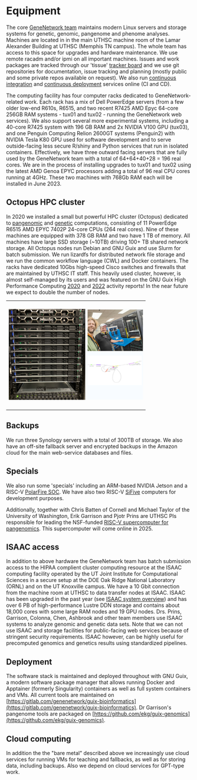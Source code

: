 # Equipment

The core [GeneNetwork team](https://github.com/genenetwork/) maintains modern Linux servers and storage systems for genetic, genomic, pangenome and phenome analyses.
Machines are located in in the main UTHSC machine room of the Lamar Alexander Building at UTHSC (Memphis TN campus).
The whole team has access to this space for upgrades and hardware maintenance.
We use remote racadm and/or ipmi on all important machines.
Issues and work packages are tracked through our 'tissue' [tracker board](https://issues.genenetwork.org/) and we use git repositories for documentation, issue tracking and planning (mostly public and some private repos available on request).
We also run [continuous integration](https://ci.genenetwork.org/) and [continuous deployment](https://cd.genenetwork.org/) services online (CI and CD).

The computing facility has four computer racks dedicated to GeneNetwork-related work.
Each rack has a mix of Dell PowerEdge servers (from a few older low-end R610s, R6515, and two recent R7425 AMD Epyc 64-core 256GB RAM systems - tux01 and tux02 - running the GeneNetwork web services).
We also support several more experimental systems, including a 40-core R7425 system with 196 GB RAM and 2x NVIDIA V100 GPU (tux03), and one Penguin Computing Relion 2600GT systems (Penguin2) with NVIDIA Tesla K80 GPU used for software development and to serve outside-facing less secure R/shiny and Python services that run in isolated containers. Effectively, we have three outward facing servers that are fully used by the GeneNetwork team with a total of 64+64+40+28 = 196 real cores.
We are in the process of installing upgrades to tux01 and tux02 using the latest AMD Genoa EPYC processors adding a total of 96 real CPU cores running at 4GHz. These two machines with 768Gb RAM each will be installed in June 2023.

## Octopus HPC cluster

In 2020 we installed a small but powerful HPC cluster (Octopus) dedicated to [pangenomic](https://www.biorxiv.org/content/10.1101/2021.11.10.467921v1) and [genetic](https://genenetwork.org/) computations, consisting of 11 PowerEdge R6515 AMD EPYC 7402P 24-core CPUs (264 real cores).
Nine of these machines are equipped with 378 GB RAM and two have 1 TB of memory.
All machines have large SSD storage (~10TB) driving 100+ TB shared network storage.
All Octopus nodes run Debian and GNU Guix and use Slurm for batch submission.
We run lizardfs for distributed network file storage and we run the common workflow language (CWL) and Docker containers.
The racks have dedicated 10Gbs high-speed Cisco switches and firewalls that are maintained by UTHSC IT staff.
This heavily used cluster, however, is almost self-managed by its users and was featured on the GNU Guix High Performance Computing [2020](https://hpc.guix.info/blog/2021/02/guix-hpc-activity-report-2020/) and  [2022](https://hpc.guix.info/blog/2023/02/guix-hpc-activity-report-2022/) activity reports! In the near future we expect to double the number of nodes.

<table border="0" style="width:75%">
<tr>
  <td>
    <img style="margin: 20px 0px" alt="Octopus HPC" width="1000"  src="https://github.com/genenetwork/gn-docs/raw/master/general/help/combi.jpg"/>
  </td>
</tr>
</table>

## Backups

We run three Synology servers with a total of 300TB of storage.
We also have an off-site fallback server and encrypted backups in the Amazon cloud for the main web-service databases and files.

## Specials

We also run some 'specials' including an ARM-based NVIDIA Jetson and a
RISC-V [PolarFire
SOC](https://www.cnx-software.com/2020/07/20/polarfire-soc-icicle-64-bit-risc-v-and-fpga-development-board-runs-linux-or-freebsd/).
We
have also two RISC-V
[SiFive](https://www.sifive.com/blog/the-heart-of-risc-v-development-is-unmatched)
computers for development purposes.

Additionally, together with Chris Batten of Cornell and Michael Taylor of the University of Washington, Erik Garrison and Pjotr Prins are UTHSC PIs responsible for leading the NSF-funded [RISC-V supercomputer for pangenomics](https://news.cornell.edu/stories/2021/11/5m-grant-will-tackle-pangenomics-computing-challenge). This supercomputer will come online in 2025.

## ISAAC access

In addition to above hardware the GeneNetwork team has batch submission access to the HIPAA complient cluster computing resource at the ISAAC computing facility operated by the UT Joint Institute for Computational Sciences in a secure setup at the DOE Oak Ridge National Laboratory (ORNL) and on the UT Knoxville campus.
We have a 10 Gbit connection from the machine room at UTHSC to data transfer nodes at ISAAC.  ISAAC has been upgraded in the past year (see [ISAAC system overview](https://oit.utk.edu/hpsc/available-resources/)) and has over 6 PB of high-performance Lustre DDN storage and contains about 18,000 cores with some large RAM nodes and 19 GPU nodes.
Drs. Prins, Garrison, Colonna, Chen, Ashbrook and other team members use ISAAC systems to analyze genomic and genetic data sets.
Note that we can not use ISAAC and storage facilities for public-facing web services because of stringent security requirements.
ISAAC however, can be highly useful for precomputed genomics and genetics results using standardized pipelines.

## Deployment

The software stack is maintained and deployed throughout with GNU Guix, a modern software package manager that allows running Docker and Apptainer (formerly Singularity) containers as well as full system containers and VMs.
All current tools are maintained on [https://gitlab.com/genenetwork/guix-bioinformatics](https://gitlab.com/genenetwork/guix-bioinformatics). Dr&nbsp;Garrison's pangenome tools are packaged on [https://github.com/ekg/guix-genomics](https://github.com/ekg/guix-genomics).

## Cloud computing

In addition the the "bare metal" described above we increasingly use cloud services for running VMs for teaching and fallbacks, as well as for storing data, including backups. Also we depend on cloud services for GPT-type work.
